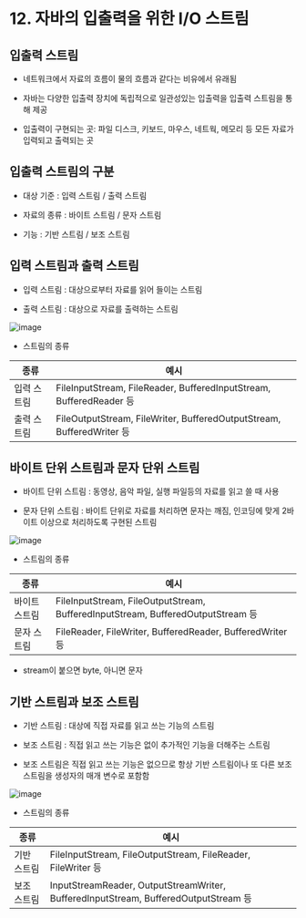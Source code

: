 # 12. 자바의 입출력을 위한 I/O 스트림

## 입출력 스트림

- 네트워크에서 자료의 흐름이 물의 흐름과 같다는 비유에서 유래됨

- 자바는 다양한 입출력 장치에 독립적으로 일관성있는 입출력을 입출력 스트림을 통해 제공

- 입출력이 구현되는 곳: 파일 디스크, 키보드, 마우스, 네트웍, 메모리 등 모든 자료가 입력되고 출력되는 곳


## 입출력 스트림의 구분

- 대상 기준 : 입력 스트림 / 출력 스트림

- 자료의 종류 : 바이트 스트림 / 문자 스트림

- 기능 : 기반 스트림 / 보조 스트림

## 입력 스트림과 출력 스트림

- 입력 스트림 : 대상으로부터 자료를 읽어 들이는 스트림

- 출력 스트림 : 대상으로 자료를 출력하는 스트림

![image](https://user-images.githubusercontent.com/80390524/121887201-683ff880-cd51-11eb-9be5-140cb57c6fd0.png)
- 스트림의 종류

| 종류 | 예시 |
| ------ | ------ |
| 입력 스트림 | FileInputStream, FileReader, BufferedInputStream, BufferedReader 등 |
| 출력 스트림 | FileOutputStream, FileWriter, BufferedOutputStream, BufferedWriter 등 |

## 바이트 단위 스트림과 문자 단위 스트림

- 바이트 단위 스트림 : 동영상, 음악 파일, 실행 파일등의 자료를 읽고 쓸 때 사용

- 문자 단위 스트림 : 바이트 단위로 자료를 처리하면 문자는 깨짐, 인코딩에 맞게 2바이트 이상으로 처리하도록 구현된 스트림 

![image](https://user-images.githubusercontent.com/80390524/121887229-70983380-cd51-11eb-9005-a406367f75d5.png)                   
- 스트림의 종류

| 종류 | 예시 |
| ------ | ------ |
| 바이트 스트림 | FileInputStream, FileOutputStream, BufferedInputStream, BufferedOutputStream 등 |
| 문자 스트림 | FileReader, FileWriter, BufferedReader, BufferedWriter 등 |

* stream이 붙으면 byte, 아니면 문자

## 기반 스트림과 보조 스트림

- 기반 스트림 : 대상에 직접 자료를 읽고 쓰는 기능의 스트림

- 보조 스트림 : 직접 읽고 쓰는 기능은 없이 추가적인 기능을 더해주는 스트림

- 보조 스트림은 직접 읽고 쓰는 기능은 없으므로 항상 기반 스트림이나 또 다른 보조 스트림을 생성자의 매개 변수로 포함함

![image](https://user-images.githubusercontent.com/80390524/121887247-768e1480-cd51-11eb-8a4f-3a38d7759e8c.png)
- 스트림의 종류

| 종류 | 예시 |
| ------ | ------ |
| 기반 스트림 | FileInputStream, FileOutputStream, FileReader, FileWriter 등 |
| 보조 스트림 | InputStreamReader, OutputStreamWriter, BufferedInputStream, BufferedOutputStream 등 |

